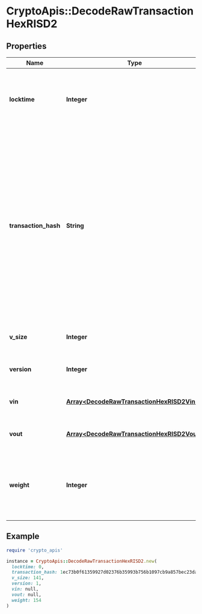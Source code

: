 # CryptoApis::DecodeRawTransactionHexRISD2

## Properties

| Name | Type | Description | Notes |
| ---- | ---- | ----------- | ----- |
| **locktime** | **Integer** | Represents the time at which a particular transaction can be added to the blockchain. |  |
| **transaction_hash** | **String** | Represents the same as transactionId for account-based protocols like Ethereum, while it could be different in UTXO-based protocols like Bitcoin. E.g., in UTXO-based protocols hash is different from transactionId for SegWit transactions. |  |
| **v_size** | **Integer** | Represents the virtual size of this transaction. |  |
| **version** | **Integer** | Represents transaction version number |  |
| **vin** | [**Array&lt;DecodeRawTransactionHexRISD2Vin&gt;**](DecodeRawTransactionHexRISD2Vin.md) | Represents the transaction inputs. |  |
| **vout** | [**Array&lt;DecodeRawTransactionHexRISD2Vout&gt;**](DecodeRawTransactionHexRISD2Vout.md) | Represents the transaction outputs. |  |
| **weight** | **Integer** | Represents the size of a block, measured in weight units and including the segwit discount. | [optional] |

## Example

```ruby
require 'crypto_apis'

instance = CryptoApis::DecodeRawTransactionHexRISD2.new(
  locktime: 0,
  transaction_hash: 1ec73b0f61359927d02376b35993b756b1097cb9a857bec23da4c98c4977d2b2,
  v_size: 141,
  version: 1,
  vin: null,
  vout: null,
  weight: 154
)
```

